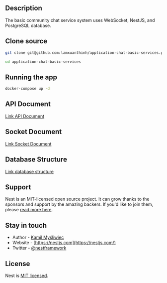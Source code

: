 ## Description

The basic community chat service system uses WebSocket, NestJS, and PostgreSQL database.

## Clone source

```bash
git clone git@github.com:lamxuanthinh/application-chat-basic-services.git
```

```bash
cd application-chat-basic-services
```

## Running the app

```bash
docker-compose up -d
```

## API Document

[Link API Document](http://localhost:8080/api-docs)

## Socket Document

[Link Socket Document](socket-document.md)

## Database Structure

[Link database structure](https://drawsql.app/teams/dgu-1/diagrams/application-chat-with-microservices)

## Support

Nest is an MIT-licensed open source project. It can grow thanks to the sponsors and support by the amazing backers. If you'd like to join them, please [read more here](https://docs.nestjs.com/support).

## Stay in touch

-   Author - [Kamil Myśliwiec](https://kamilmysliwiec.com)
-   Website - [https://nestjs.com](https://nestjs.com/)
-   Twitter - [@nestframework](https://twitter.com/nestframework)

## License

Nest is [MIT licensed](LICENSE).
